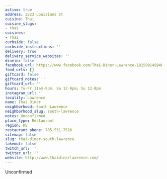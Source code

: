```yaml
---
active: true
address: 2223 Louisiana St
cuisine: Thai
cuisine_slugs:
- thai
cuisines:
- Thai
curbside: false
curbside_instructions: ''
delivery: true
delivery_service_websites: ''
dinein: false
facebook_url: https://www.facebook.com/Thai-Diner-Lawrence-181509148946240/
food_urls: []
giftcard: false
giftcard_notes: ''
giftcard_url: ''
hours: Tu-Fr 11am-9pm; Sa 12-9pm; Su 12-8pm
instagram_url: ''
locality: Lawrence
name: Thai Diner
neighborhood: South Lawrence
neighborhood_slug: south-lawrence
notes: Unconfirmed
place_type: Restaurant
region: KS
restaurant_phone: 785-551-7528
sitemap: false
slug: thai-diner-south-lawrence
takeout: false
twitch_url: ''
twitter_url: ''
website: http://www.thaidinerlawrence.com/
---
```


Unconfirmed